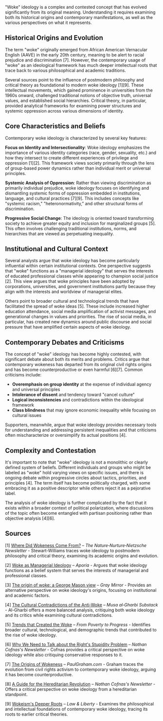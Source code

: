 "Woke" ideology is a complex and contested concept that has evolved significantly from its original meaning. Understanding it requires examining both its historical origins and contemporary manifestations, as well as the various perspectives on what it represents.

## Historical Origins and Evolution

The term "woke" originally emerged from African American Vernacular English (AAVE) in the early 20th century, meaning to be alert to racial prejudice and discrimination [7]. However, the contemporary usage of "woke" as an ideological framework has much deeper intellectual roots that trace back to various philosophical and academic traditions.

Several sources point to the influence of postmodern philosophy and critical theory as foundational to modern woke ideology [1][9]. These intellectual movements, which gained prominence in universities from the 1960s onward, challenged traditional notions of objective truth, universal values, and established social hierarchies. Critical theory, in particular, provided analytical frameworks for examining power structures and systemic oppression across various dimensions of identity.

## Core Characteristics and Beliefs

Contemporary woke ideology is characterized by several key features:

**Focus on Identity and Intersectionality**: Woke ideology emphasizes the importance of various identity categories (race, gender, sexuality, etc.) and how they intersect to create different experiences of privilege and oppression [1][2]. This framework views society primarily through the lens of group-based power dynamics rather than individual merit or universal principles.

**Systemic Analysis of Oppression**: Rather than viewing discrimination as primarily individual prejudice, woke ideology focuses on identifying and dismantling systemic forms of oppression embedded in institutions, language, and cultural practices [7][9]. This includes concepts like "systemic racism," "heteronormativity," and other structural forms of discrimination.

**Progressive Social Change**: The ideology is oriented toward transforming society to achieve greater equity and inclusion for marginalized groups [5]. This often involves challenging traditional institutions, norms, and hierarchies that are viewed as perpetuating inequality.

## Institutional and Cultural Context

Several analysts argue that woke ideology has become particularly influential within certain institutional contexts. One perspective suggests that "woke" functions as a "managerial ideology" that serves the interests of educated professional classes while appearing to champion social justice [2]. This view argues that woke principles have been adopted by corporations, universities, and government institutions partly because they align with the interests and worldview of managerial elites.

Others point to broader cultural and technological trends that have facilitated the spread of woke ideas [5]. These include increased higher education attendance, social media amplification of activist messages, and generational changes in values and priorities. The rise of social media, in particular, has created new dynamics around public discourse and social pressure that have amplified certain aspects of woke ideology.

## Contemporary Debates and Criticisms

The concept of "woke" ideology has become highly contested, with significant debate about both its merits and problems. Critics argue that contemporary wokeness has departed from its original civil rights origins and has become counterproductive or even harmful [6][7]. Common criticisms include:

- **Overemphasis on group identity** at the expense of individual agency and universal principles
- **Intolerance of dissent** and tendency toward "cancel culture"
- **Logical inconsistencies** and contradictions within the ideological framework
- **Class blindness** that may ignore economic inequality while focusing on cultural issues

Supporters, meanwhile, argue that woke ideology provides necessary tools for understanding and addressing persistent inequalities and that criticisms often mischaracterize or oversimplify its actual positions [4].

## Complexity and Contestation

It's important to note that "woke" ideology is not a monolithic or clearly defined system of beliefs. Different individuals and groups who might be labeled as "woke" hold varying views on specific issues, and there is ongoing debate within progressive circles about tactics, priorities, and principles [4]. The term itself has become politically charged, with some embracing it as a positive descriptor while others reject it as a pejorative label.

The analysis of woke ideology is further complicated by the fact that it exists within a broader context of political polarization, where discussions of the topic often become entangled with partisan positioning rather than objective analysis [4][6].

## Sources

[1] [Where Did Wokeness Come From?](https://www.stevestewartwilliams.com/p/where-did-wokeness-come-from) – *The Nature‑Nurture‑Nietzsche Newsletter* - Stewart-Williams traces woke ideology to postmodern philosophy and critical theory, examining its academic origins and evolution.

[2] [Woke as Managerial Ideology](https://www.aporiamagazine.com/p/woke-as-managerial-ideology) – *Aporia* - Argues that woke ideology functions as a belief system that serves the interests of managerial and professional classes.

[3] [The origin of woke: a George Mason view](https://graymirror.substack.com/p/the-origin-of-woke-a-george-mason) – *Gray Mirror* - Provides an alternative perspective on woke ideology's origins, focusing on institutional and academic factors.

[4] [The Cultural Contradictions of the Anti‑Woke](https://musaalgharbi.substack.com/p/the-cultural-contradictions-of-the) – *Musa al‑Gharbi Substack* - Al-Gharbi offers a more balanced analysis, critiquing both woke ideology and its critics while examining cultural contradictions.

[5] [Trends that Created the Woke](https://frompovertytoprogress.substack.com/p/trends-that-created-the-woke) – *From Poverty to Progress* - Identifies broader cultural, technological, and demographic trends that contributed to the rise of woke ideology.

[6] [Why We Need to Talk about the Right's Stupidity Problem](https://ncofnas.com/p/why-we-need-to-talk-about-the-rights) – *Nathan Cofnas's Newsletter* - Cofnas provides a critical perspective on woke ideology while also critiquing conservative responses to it.

[7] [The Origins of Wokeness](https://paulgraham.com/woke.html) – *PaulGraham.com* - Graham traces the evolution from civil rights activism to contemporary woke ideology, arguing it has become counterproductive.

[8] [A Guide for the Hereditarian Revolution](https://ncofnas.com/p/a-guide-for-the-hereditarian-revolution) – *Nathan Cofnas's Newsletter* - Offers a critical perspective on woke ideology from a hereditarian standpoint.

[9] [Wokeism's Deeper Roots](https://lawliberty.org/book-review/wokeisms-deeper-roots) – *Law & Liberty* - Examines the philosophical and intellectual foundations of contemporary woke ideology, tracing its roots to earlier critical theories.